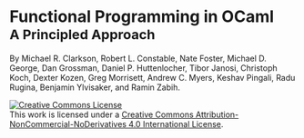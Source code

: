# Functional Programming in OCaml<br/><small>A Principled Approach</small>

By Michael R. Clarkson, Robert L. Constable, Nate Foster, Michael D. George, Dan
Grossman, Daniel P. Huttenlocher, Tibor Janosi, Christoph Koch, Dexter Kozen,
Greg Morrisett, Andrew C. Myers, Keshav Pingali, Radu Rugina, Benjamin
Ylvisaker, and Ramin Zabih.

<a rel="license" href="http://creativecommons.org/licenses/by-nc-nd/4.0/">
<img alt="Creative Commons License" style="border-width:0" 
src="https://i.creativecommons.org/l/by-nc-nd/4.0/80x15.png" /></a>
<br />
This work is licensed under a <a rel="license" 
href="http://creativecommons.org/licenses/by-nc-nd/4.0/">Creative Commons 
Attribution-NonCommercial-NoDerivatives 4.0 International License</a>.


